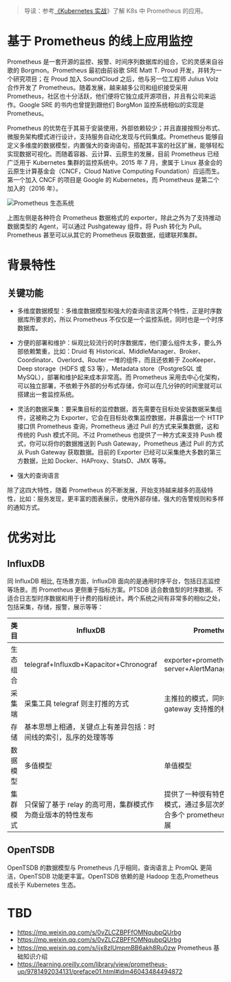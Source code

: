 > 导读：参考[《Kubernetes 实战](https://github.com/wx-chevalier/Cloud-Series)》了解 K8s 中 Prometheus 的应用。

# 基于 Prometheus 的线上应用监控

Prometheus 是一套开源的监控、报警、时间序列数据库的组合，它的灵感来自谷歌的 Borgmon。Prometheus 最初由前谷歌 SRE Matt T. Proud 开发，并转为一个研究项目；在 Proud 加入 SoundCloud 之后，他与另一位工程师 Julius Volz 合作开发了 Prometheus。随着发展，越来越多公司和组织接受采用 Prometheus，社区也十分活跃，他们便将它独立成开源项目，并且有公司来运作。Google SRE 的书内也曾提到跟他们 BorgMon 监控系统相似的实现是 Prometheus。

Prometheus 的优势在于其易于安装使用，外部依赖较少；并且直接按照分布式、微服务架构模式进行设计，支持服务自动化发现与代码集成。Prometheus 能够自定义多维度的数据模型，内置强大的查询语句，搭配其丰富的社区扩展，能够轻松实现数据可视化。而随着容器、云计算、云原生的发展，目前 Prometheus 已经广泛用于 Kubernetes 集群的监控系统中。2015 年 7 月，隶属于 Linux 基金会的 云原生计算基金会（CNCF，Cloud Native Computing Foundation）应运而生。第一个加入 CNCF 的项目是 Google 的 Kubernetes，而 Prometheus 是第二个加入的（2016 年）。

![Prometheus 生态系统](https://i.postimg.cc/g0SDCRhK/image.png)

上图左侧是各种符合 Prometheus 数据格式的 exporter，除此之外为了支持推动数据类型的 Agent，可以通过 Pushgateway 组件，将 Push 转化为 Pull。Prometheus 甚至可以从其它的 Prometheus 获取数据，组建联邦集群。

# 背景特性

## 关键功能

- 多维度数据模型：多维度数据模型和强大的查询语言这两个特性，正是时序数据库所要求的，所以 Prometheus 不仅仅是一个监控系统，同时也是一个时序数据库。

- 方便的部署和维护：纵观比较流行的时序数据库，他们要么组件太多，要么外部依赖繁重，比如：Druid 有 Historical、MiddleManager、Broker、Coordinator、Overlord、Router 一堆的组件，而且还依赖于 ZooKeeper、Deep storage（HDFS 或 S3 等），Metadata store（PostgreSQL 或 MySQL），部署和维护起来成本非常高。而 Prometheus 采用去中心化架构，可以独立部署，不依赖于外部的分布式存储，你可以在几分钟的时间里就可以搭建出一套监控系统。

- 灵活的数据采集：要采集目标的监控数据，首先需要在目标处安装数据采集组件，这被称之为 Exporter，它会在目标处收集监控数据，并暴露出一个 HTTP 接口供 Prometheus 查询，Prometheus 通过 Pull 的方式来采集数据，这和传统的 Push 模式不同。不过 Prometheus 也提供了一种方式来支持 Push 模式，你可以将你的数据推送到 Push Gateway，Prometheus 通过 Pull 的方式从 Push Gateway 获取数据。目前的 Exporter 已经可以采集绝大多数的第三方数据，比如 Docker、HAProxy、StatsD、JMX 等等。

- 强大的查询语言

除了这四大特性，随着 Prometheus 的不断发展，开始支持越来越多的高级特性，比如：服务发现，更丰富的图表展示，使用外部存储，强大的告警规则和多样的通知方式。

# 优劣对比

## InfluxDB

同 InfluxDB 相比, 在场景方面，InfluxDB 面向的是通用时序平台，包括日志监控等场景。而 Prometheus 更侧重于指标方案。PTSDB 适合数值型的时序数据。不适合日志型时序数据和用于计费的指标统计。两个系统之间有非常多的相似之处，包括采集，存储，报警，展示等等：

| 类目     | InfluxDB                                                         | Prometheus                                                                               |
| -------- | ---------------------------------------------------------------- | ---------------------------------------------------------------------------------------- |
| 生态组合 | telegraf+Influxdb+Kapacitor+Chronograf                           | exporter+prometheus server+AlertManager+Grafana                                          |
| 采集端   | 采集工具 telegraf 则主打推的方式                                 | 主推拉的模式，同时通过 push gateway 支持推的模式                                         |
| 存储     | 基本思想上相通，关键点上有差异包括：时间线的索引，乱序的处理等等 |
| 数据模型 | 多值模型                                                         | 单值模型                                                                                 |
| 集群模式 | 只保留了基于 relay 的高可用，集群模式作为商业版本的特性发布      | 提供了一种很有特色的 cluster 模式，通过多层次的 proxy 来聚合多个 prometheus 节点实现扩展 |

## OpenTSDB

OpenTSDB 的数据模型与 Prometheus 几乎相同，查询语言上 PromQL 更简洁，OpenTSDB 功能更丰富。OpenTSDB 依赖的是 Hadoop 生态,Prometheus 成长于 Kubernetes 生态。

# TBD

- https://mp.weixin.qq.com/s/0vZLCZBPFfOMNqubpQUrbg
- https://mp.weixin.qq.com/s/0vZLCZBPFfOMNqubpQUrbg
- https://mp.weixin.qq.com/s/ijx8zIUmpmBB6akh8Ru0zw Prometheus 基础知识介绍
- https://learning.oreilly.com/library/view/prometheus-up/9781492034131/preface01.html#idm46043484494872
